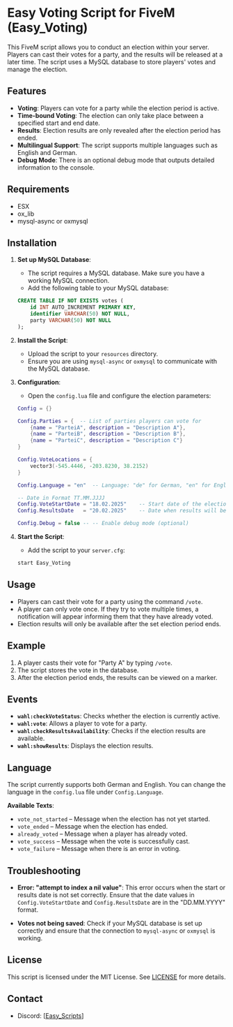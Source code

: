 # Easy Voting Script for FiveM (Easy_Voting)

This FiveM script allows you to conduct an election within your server. Players can cast their votes for a party, and the results will be released at a later time. The script uses a MySQL database to store players' votes and manage the election.

## Features

- **Voting**: Players can vote for a party while the election period is active.
- **Time-bound Voting**: The election can only take place between a specified start and end date.
- **Results**: Election results are only revealed after the election period has ended.
- **Multilingual Support**: The script supports multiple languages such as English and German.
- **Debug Mode**: There is an optional debug mode that outputs detailed information to the console.

## Requirements
- ESX
- ox_lib
- mysql-async or oxmysql


## Installation

1. **Set up MySQL Database**:
    - The script requires a MySQL database. Make sure you have a working MySQL connection.
    - Add the following table to your MySQL database:

    ```sql
    CREATE TABLE IF NOT EXISTS votes (
        id INT AUTO_INCREMENT PRIMARY KEY,
        identifier VARCHAR(50) NOT NULL,
        party VARCHAR(50) NOT NULL
    );
    ```

2. **Install the Script**:
    - Upload the script to your `resources` directory.
    - Ensure you are using `mysql-async` or `oxmysql` to communicate with the MySQL database.

3. **Configuration**:
    - Open the `config.lua` file and configure the election parameters:

    ```lua
    Config = {}

    Config.Parties = {  -- List of parties players can vote for
        {name = "ParteiA", description = "Description A"},
        {name = "ParteiB", description = "Description B"},
        {name = "ParteiC", description = "Description C"}
    }

    Config.VoteLocations = {
        vector3(-545.4446, -203.8230, 38.2152)
    }

    Config.Language = "en"  -- Language: "de" for German, "en" for English

    -- Date in Format TT.MM.JJJJ
    Config.VoteStartDate = "18.02.2025"    -- Start date of the election
    Config.ResultsDate   = "20.02.2025"    -- Date when results will be released

    Config.Debug = false -- -- Enable debug mode (optional)
    ```

4. **Start the Script**:
    - Add the script to your `server.cfg`:

    ```bash
    start Easy_Voting
    ```

## Usage

- Players can cast their vote for a party using the command `/vote`.
- A player can only vote once. If they try to vote multiple times, a notification will appear informing them that they have already voted.
- Election results will only be available after the set election period ends.

## Example

1. A player casts their vote for "Party A" by typing `/vote`.
2. The script stores the vote in the database.
3. After the election period ends, the results can be viewed on a marker.

## Events

- **`wahl:checkVoteStatus`**: Checks whether the election is currently active.
- **`wahl:vote`**: Allows a player to vote for a party.
- **`wahl:checkResultsAvailability`**: Checks if the election results are available.
- **`wahl:showResults`**: Displays the election results.

## Language

The script currently supports both German and English. You can change the language in the `config.lua` file under `Config.Language`.

**Available Texts**:
- `vote_not_started` – Message when the election has not yet started.
- `vote_ended` – Message when the election has ended.
- `already_voted` – Message when a player has already voted.
- `vote_success` – Message when the vote is successfully cast.
- `vote_failure` – Message when there is an error in voting.

## Troubleshooting

- **Error: "attempt to index a nil value"**: This error occurs when the start or results date is not set correctly. Ensure that the date values in `Config.VoteStartDate` and `Config.ResultsDate` are in the "DD.MM.YYYY" format.
  
- **Votes not being saved**: Check if your MySQL database is set up correctly and ensure that the connection to `mysql-async` or `oxmysql` is working.

## License

This script is licensed under the MIT License. See [LICENSE](LICENSE) for more details.

## Contact

- Discord: [[Easy_Scripts](https://discord.gg/hnuf3hTyse)]
